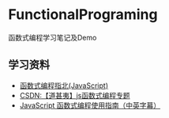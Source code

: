 # FunctionalPrograming
函数式编程学习笔记及Demo

## 学习资料

- [函数式编程指北(JavaScript)](https://llh911001.gitbooks.io/mostly-adequate-guide-chinese/content/)
- [CSDN:【道甚夷】js函数式编程专题](https://blog.csdn.net/junjiahuang/category_12018066.html?spm=1001.2014.3001.5482)
- [JavaScript 函数式编程使用指南（中英字幕）](https://www.bilibili.com/video/BV1Wu411d7K8/?p=2&spm_id_from=pageDriver&vd_source=c577805cc8247fcd71103ce68b76c960)



